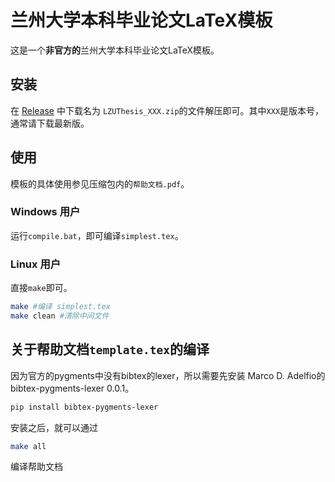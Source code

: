 # 兰州大学本科毕业论文LaTeX模板

这是一个**非官方的**兰州大学本科毕业论文LaTeX模板。

## 安装

在 [Release](https://github.com/szsdk/LZUthesis/releases) 中下载名为
`LZUThesis_XXX.zip`的文件解压即可。其中`XXX`是版本号，通常请下载最新版。

## 使用

模板的具体使用参见压缩包内的`帮助文档.pdf`。

### Windows 用户
运行`compile.bat`，即可编译`simplest.tex`。

### Linux 用户
直接`make`即可。
```bash
make #编译 simplest.tex
make clean #清除中间文件
```



## 关于帮助文档`template.tex`的编译

因为官方的pygments中没有bibtex的lexer，所以需要先安装
Marco D. Adelfio的bibtex-pygments-lexer 0.0.1。

```bash
pip install bibtex-pygments-lexer
```

安装之后，就可以通过

```bash
make all
```

编译帮助文档
